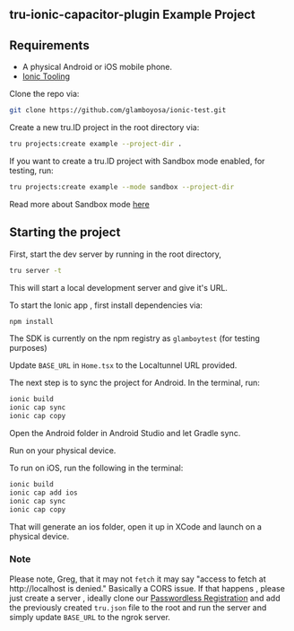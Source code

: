 ## tru-ionic-capacitor-plugin Example Project

## Requirements

- A physical Android or iOS mobile phone.
- [Ionic Tooling](https://ionicframework.com/docs/react/your-first-app#install-ionic-tooling)

Clone the repo via:

```bash
git clone https://github.com/glamboyosa/ionic-test.git
```

Create a new tru.ID project in the root directory via:

```bash
tru projects:create example --project-dir .
```

If you want to create a tru.ID project with Sandbox mode enabled, for testing, run:

```bash
tru projects:create example --mode sandbox --project-dir
```

Read more about Sandbox mode [here](https://developer.tru.id/docs/sandbox)

## Starting the project

First, start the dev server by running in the root directory,

```bash
tru server -t
```

This will start a local development server and give it's URL.

To start the Ionic app , first install dependencies via:

```bash
npm install
```

The SDK is currently on the npm registry as `glamboytest` (for testing purposes)

Update `BASE_URL` in `Home.tsx` to the Localtunnel URL provided.

The next step is to sync the project for Android. In the terminal, run:

```bash
ionic build
ionic cap sync
ionic cap copy
```

Open the Android folder in Android Studio and let Gradle sync.

Run on your physical device.

To run on iOS, run the following in the terminal:

```bash
ionic build
ionic cap add ios
ionic cap sync
ionic cap copy
```

That will generate an ios folder, open it up in XCode and launch on a physical device.

### Note

Please note, Greg, that it may not `fetch` it may say "access to fetch at http://localhost is denied." Basically a CORS issue. If that happens , please just create a server , ideally clone our [Passwordless Registration](https://github.com/tru-ID/passwordless-auth-phonecheck) and add the previously created `tru.json` file to the root and run the server and simply update `BASE_URL` to the ngrok server.
